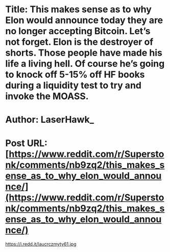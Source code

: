 # Title: This makes sense as to why Elon would announce today they are no longer accepting Bitcoin. Let’s not forget. Elon is the destroyer of shorts. Those people have made his life a living hell. Of course he’s going to knock off 5-15% off HF books during a liquidity test to try and invoke the MOASS.
# Author: LaserHawk_
# Post URL: [https://www.reddit.com/r/Superstonk/comments/nb9zq2/this_makes_sense_as_to_why_elon_would_announce/](https://www.reddit.com/r/Superstonk/comments/nb9zq2/this_makes_sense_as_to_why_elon_would_announce/)


https://i.redd.it/laucrczmyty61.jpg